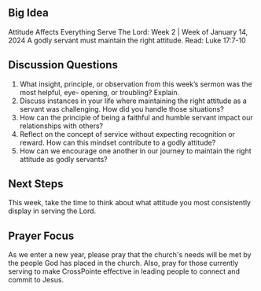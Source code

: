 ## Big Idea
Attitude Affects Everything
Serve The Lord: Week 2 | Week of January 14, 2024
A godly servant must maintain the right attitude. Read: Luke 17:7-10

## Discussion Questions
1. What insight, principle, or observation from this week’s sermon was the most helpful, eye- opening, or troubling? Explain.
2. Discuss instances in your life where maintaining the right attitude as a servant was challenging. How did you handle those situations?
3. How can the principle of being a faithful and humble servant impact our relationships with others?
4. Reflect on the concept of service without expecting recognition or reward. How can this mindset contribute to a godly attitude?
5. How can we encourage one another in our journey to maintain the right attitude as godly servants?
## Next Steps
This week, take the time to think about what attitude you most consistently display in serving the Lord.
## Prayer Focus
As we enter a new year, please pray that the church's needs will be met by the people God has placed in the church. Also, pray for those currently serving to make CrossPointe effective in leading people to connect and commit to Jesus.